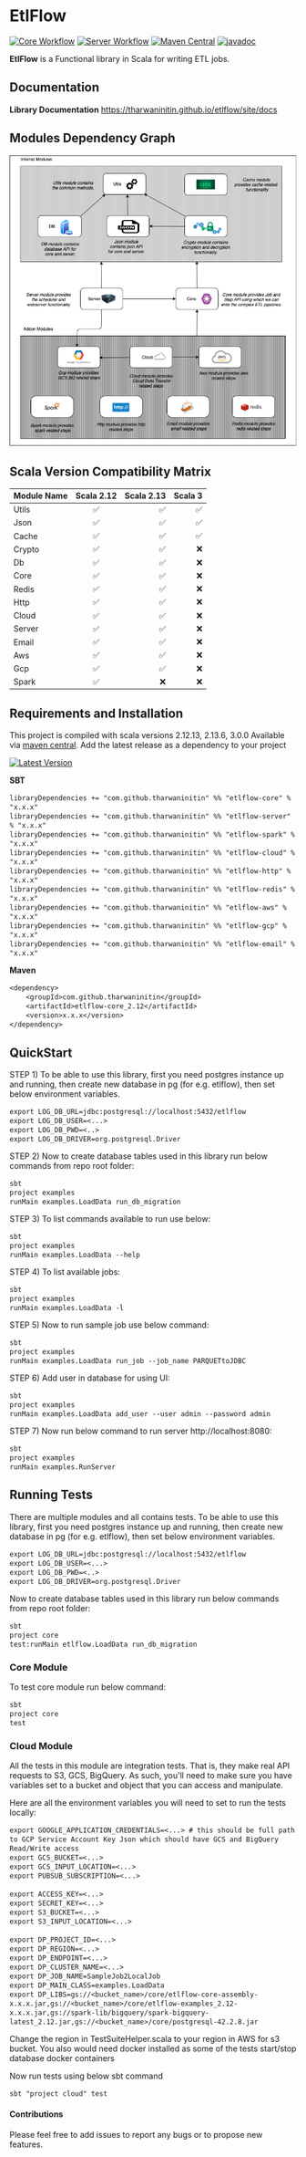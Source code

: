 EtlFlow
====

[![Core Workflow](https://github.com/tharwaninitin/etlflow/actions/workflows/core.yml/badge.svg)](https://github.com/tharwaninitin/etlflow/actions/workflows/core.yml)
[![Server Workflow](https://github.com/tharwaninitin/etlflow/actions/workflows/server.yml/badge.svg)](https://github.com/tharwaninitin/etlflow/actions/workflows/server.yml)
[![Maven Central](https://maven-badges.herokuapp.com/maven-central/com.github.tharwaninitin/etlflow-core_2.12/badge.svg)](https://mvnrepository.com/artifact/com.github.tharwaninitin/etlflow-core)
[![javadoc](https://javadoc.io/badge2/com.github.tharwaninitin/etlflow-core_2.12/javadoc.svg)](https://javadoc.io/doc/com.github.tharwaninitin/etlflow-core_2.12)

**EtlFlow** is a Functional library in Scala for writing ETL jobs.

## Documentation

__Library Documentation__  https://tharwaninitin.github.io/etlflow/site/docs

[comment]: <> (__Scala Test Coverage Report__  https://tharwaninitin.github.io/etlflow/testcovrep/)

## Modules Dependency Graph

![Example](moduleDep.png)

## Scala Version Compatibility Matrix

| Module Name        | Scala 2.12           | Scala 2.13  | Scala 3    | 
| -------------------|:--------------------:| -----------:| ----------:|
| Utils              | ✅                   | ✅          | ✅          |
| Json               | ✅                   | ✅          | ✅          |
| Cache              | ✅                   | ✅          | ✅          |
| Crypto             | ✅                   | ✅          | ❌          |
| Db                 | ✅                   | ✅          | ❌          |
| Core               | ✅                   | ✅          | ❌          |
| Redis              | ✅                   | ✅          | ❌          |
| Http               | ✅                   | ✅          | ❌          |
| Cloud              | ✅                   | ✅          | ❌          |
| Server             | ✅                   | ✅          | ❌          |
| Email              | ✅                   | ✅          | ❌          |
| Aws                | ✅                   | ✅          | ❌          |
| Gcp                | ✅                   | ✅          | ❌          |
| Spark              | ✅                   | ❌          | ❌          |


## Requirements and Installation
This project is compiled with scala versions 2.12.13, 2.13.6, 3.0.0
Available via [maven central](https://mvnrepository.com/artifact/com.github.tharwaninitin/etlflow-core).
Add the latest release as a dependency to your project

[![Latest Version](https://maven-badges.herokuapp.com/maven-central/com.github.tharwaninitin/etlflow-core_2.12/badge.svg)](https://mvnrepository.com/artifact/com.github.tharwaninitin/etlflow-core)

__SBT__
```
libraryDependencies += "com.github.tharwaninitin" %% "etlflow-core" % "x.x.x"
libraryDependencies += "com.github.tharwaninitin" %% "etlflow-server" % "x.x.x"
libraryDependencies += "com.github.tharwaninitin" %% "etlflow-spark" % "x.x.x"
libraryDependencies += "com.github.tharwaninitin" %% "etlflow-cloud" % "x.x.x"
libraryDependencies += "com.github.tharwaninitin" %% "etlflow-http" % "x.x.x"
libraryDependencies += "com.github.tharwaninitin" %% "etlflow-redis" % "x.x.x"
libraryDependencies += "com.github.tharwaninitin" %% "etlflow-aws" % "x.x.x"
libraryDependencies += "com.github.tharwaninitin" %% "etlflow-gcp" % "x.x.x"
libraryDependencies += "com.github.tharwaninitin" %% "etlflow-email" % "x.x.x"

```
__Maven__
```
<dependency>
    <groupId>com.github.tharwaninitin</groupId>
    <artifactId>etlflow-core_2.12</artifactId>
    <version>x.x.x</version>
</dependency>
```

## QuickStart
STEP 1) To be able to use this library, first you need postgres instance up and running, then create new database in pg (for e.g. etlflow), then set below environment variables.
 ```shell
 export LOG_DB_URL=jdbc:postgresql://localhost:5432/etlflow
 export LOG_DB_USER=<...>
 export LOG_DB_PWD=<..>
 export LOG_DB_DRIVER=org.postgresql.Driver
```

STEP 2) Now to create database tables used in this library run below commands from repo root folder:
```shell
sbt
project examples
runMain examples.LoadData run_db_migration
```

STEP 3) To list commands available to run use below:
```shell
sbt
project examples
runMain examples.LoadData --help
```

STEP 4) To list available jobs:
```shell
sbt
project examples
runMain examples.LoadData -l
```

STEP 5) Now to run sample job use below command:
```shell
sbt
project examples
runMain examples.LoadData run_job --job_name PARQUETtoJDBC
```

STEP 6) Add user in database for using UI:
```shell
sbt
project examples
runMain examples.LoadData add_user --user admin --password admin
```

STEP 7) Now run below command to run server http://localhost:8080:
```shell
sbt
project examples
runMain examples.RunServer 
```

## Running Tests
There are multiple modules and all contains tests. To be able to use this library, first you need postgres instance up and running, then create new database in pg (for e.g. etlflow), then set below environment variables.
 ```shell
 export LOG_DB_URL=jdbc:postgresql://localhost:5432/etlflow
 export LOG_DB_USER=<...>
 export LOG_DB_PWD=<..>
 export LOG_DB_DRIVER=org.postgresql.Driver
```
Now to create database tables used in this library run below commands from repo root folder:
```shell
sbt
project core
test:runMain etlflow.LoadData run_db_migration
```
### Core Module
To test core module run below command:
```shell
sbt
project core
test
```
### Cloud Module
All the tests in this module are integration tests. That is, they make real API requests to S3, GCS, BigQuery.
As such, you'll need to make sure you have variables set to a bucket and object that you can access and manipulate.

Here are all the environment variables you will need to set to run the tests locally:

 ```shell
 export GOOGLE_APPLICATION_CREDENTIALS=<...> # this should be full path to GCP Service Account Key Json which should have GCS and BigQuery Read/Write access
 export GCS_BUCKET=<...> 
 export GCS_INPUT_LOCATION=<...>
 export PUBSUB_SUBSCRIPTION=<...>

 export ACCESS_KEY=<...>
 export SECRET_KEY=<...>
 export S3_BUCKET=<...>
 export S3_INPUT_LOCATION=<...>

 export DP_PROJECT_ID=<...>
 export DP_REGION=<...>
 export DP_ENDPOINT=<...>
 export DP_CLUSTER_NAME=<...>
 export DP_JOB_NAME=SampleJob2LocalJob
 export DP_MAIN_CLASS=examples.LoadData
 export DP_LIBS=gs://<bucket_name>/core/etlflow-core-assembly-x.x.x.jar,gs://<bucket_name>/core/etlflow-examples_2.12-x.x.x.jar,gs://spark-lib/bigquery/spark-bigquery-latest_2.12.jar,gs://<bucket_name>/core/postgresql-42.2.8.jar
```
Change the region in TestSuiteHelper.scala to your region in AWS for s3 bucket.
You also would need docker installed as some of the tests start/stop database docker containers

Now run tests using below sbt command
 ```shell
 sbt "project cloud" test
 ```

#### Contributions
Please feel free to add issues to report any bugs or to propose new features.
